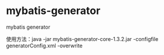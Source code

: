 # mybatis-generator
mybatis generator

使用方法：java -jar mybatis-generator-core-1.3.2.jar -configfile generatorConfig.xml -overwrite